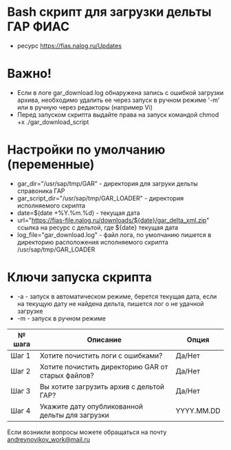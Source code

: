 # Bash скрипт для загрузки дельты ГАР ФИАС
- ресурс https://fias.nalog.ru/Updates

# Важно!
- Если в логе gar_download.log обнаружена запись с ошибкой загрузки архива, необходимо удалить ее через запуск в ручном режиме '-m' или в ручную через редакторы (например Vi)
- Перед запуском скрипта выдайте права на запуск командой chmod +x ./gar_download_script

# Настройки по умолчанию (переменные)
- gar_dir="/usr/sap/tmp/GAR" - директория для загруки дельты справоника ГАР
- gar_script_dir="/usr/sap/tmp/GAR_LOADER" - директория исполняемого скрипта
- date=$(date +%Y.%m.%d) - текущая дата
- url="https://fias-file.nalog.ru/downloads/${date}/gar_delta_xml.zip" ссылка на ресурс с дельтой, где ${date} текущая дата
- log_file="gar_download.log" - файл лога, по умолчанию пишется в директорию расположения исполняемого скрипта /usr/sap/tmp/GAR_LOADER

# Ключи запуска скрипта
- -a - запуск в автоматическом режиме, берется текущая дата, если на текущую дату не найдена дельта, пишется лог о не удачной загрузке
- -m - запуск в ручном режиме

| № шага | Описание                                          | Опция      |
|--------|---------------------------------------------------|------------|
| Шаг 1  | Хотите почистить логи с ошибками?                 | Да/Нет     |
| Шаг 2  | Хотите почистить директорию GAR от старых файлов? | Да/Нет     |
| Шаг 3  | Вы хотите загрузить архив с дельтой ГАР?          | Да/Нет     |
| Шаг 4  | Укажите дату опубликованной дельты для загрузки   | YYYY.MM.DD |

Если возникли вопросы можете обращаться на почту andreynovikov_work@mail.ru